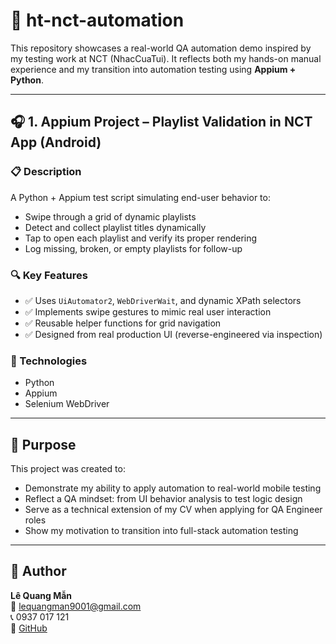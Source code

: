 # 🧪 ht-nct-automation

This repository showcases a real-world QA automation demo inspired by my testing work at NCT (NhacCuaTui). It reflects both my hands-on manual experience and my transition into automation testing using **Appium + Python**.

---

## 🎧 1. Appium Project – Playlist Validation in NCT App (Android)

### 📋 Description
A Python + Appium test script simulating end-user behavior to:

- Swipe through a grid of dynamic playlists
- Detect and collect playlist titles dynamically
- Tap to open each playlist and verify its proper rendering
- Log missing, broken, or empty playlists for follow-up

### 🔍 Key Features

- ✅ Uses `UiAutomator2`, `WebDriverWait`, and dynamic XPath selectors
- ✅ Implements swipe gestures to mimic real user interaction
- ✅ Reusable helper functions for grid navigation
- ✅ Designed from real production UI (reverse-engineered via inspection)

### 🧰 Technologies

- Python
- Appium
- Selenium WebDriver

---

## 🚀 Purpose

This project was created to:

- Demonstrate my ability to apply automation to real-world mobile testing
- Reflect a QA mindset: from UI behavior analysis to test logic design
- Serve as a technical extension of my CV when applying for QA Engineer roles
- Show my motivation to transition into full-stack automation testing

---

## 👤 Author

**Lê Quang Mẫn**  
📧 lequangman9001@gmail.com  
📞 0937 017 121  
🔗 [GitHub](https://github.com/9001quangman/ht-nct-automation)
